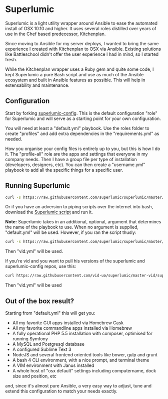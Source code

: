 # Superlumic

Superlumic is a light utility wrapper around Ansible to ease the automated install of OSX 10.10 and higher. It uses several roles distilled over years of use in the Chef based predecessor, Kitchenplan.

Since moving to Ansible for my server deploys, I wanted to bring the same experience I created with Kitchenplan to OSX via Ansible. Existing solutions like Battleschool didn't offer the user experience I had in mind, so I started fresh.

While the Kitchenplan wrapper uses a Ruby gem and quite some code, I kept Superlumic a pure Bash script and use as much of the Ansible ecosystem and built in Ansible features as possible. This will help in extensability and maintenance.

## Configuration

Start by forking [superlumic-config](https://github.com/superlumic/superlumic-config). This is the default configuration "role" for Superlumic and will serve as a starting point for your own configuration.

You will need at least a "default.yml" playbook. Use the roles folder to create "profiles" and add extra dependencies in the "requirements.yml" as needed.

How you organise your config files is entirely up to you, but this is how I do it. The "profile-all" role are the apps and settings that everyone in my company needs. Then I have a group file per type of installation (developers, designers, etc). You can then create a "username.yml" playbook to add all the specific things for a specific user.

## Running Superlumic

```bash
curl -s https://raw.githubusercontent.com/superlumic/superlumic/master/superlumic | bash -s <your repo clone url here>
```

Or if you have an adversion to piping scripts over the internet into bash, download the [Superlumic script](https://raw.githubusercontent.com/superlumic/superlumic/master/superlumic) and run it.

**Note:** Superlumic takes in an additional, optional, argument that determines the name of the playbook to use. When no argument is supplied, "default.yml" will be used. However, if you ran the script thusly:

```bash
curl -s https://raw.githubusercontent.com/superlumic/superlumic/master/superlumic | bash -s <your repo clone url here> roderik
```

Then "vid.yml" will be used.

If you're vid and you want to pull his versions of the superlumic and superlumic-config repos, use this:

```bash
curl https://raw.githubusercontent.com/vid-uo/superlumic/master-vid/superlumic | bash -s https://github.com/vid-uo/superlumic-config.git vid
```

Then "vid.yml" will be used 

## Out of the box result?

Starting from "default.yml" this will get you:

* All my favorite GUI apps installed via Homebrew Cask
* All my favorite commandline apps installed via Homebrew
* A fully operational PHP 5.5 installation with composer, optimised for running Symfony
* A MySQL and Postgresql database
* A configured Sublime Text 3
* NodeJS and several frontend oriented tools like bower, gulp and grunt
* A bash 4 CLI environment, with a nice prompt, and terminal theme
* A VIM environment with Janus installed
* A whole host of "osx default" settings including computername, dock size and position, etc

and, since it's almost pure Ansible, a very easy way to adjust, tune and extend this configuration to match your needs exactly.
